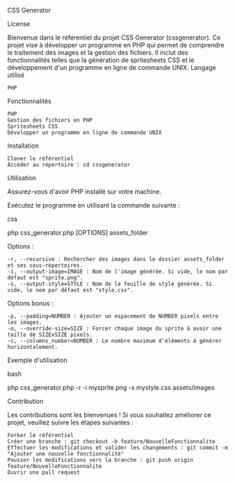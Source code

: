 CSS Generator

License

Bienvenue dans le référentiel du projet CSS Generator (cssgenerator). Ce projet vise à développer un programme en PHP qui permet de comprendre le traitement des images et la gestion des fichiers. Il inclut des fonctionnalités telles que la génération de spritesheets CSS et le développement d'un programme en ligne de commande UNIX.
Langage utilisé

    PHP

Fonctionnalités

    PHP
    Gestion des fichiers en PHP
    Spritesheets CSS
    Développer un programme en ligne de commande UNIX

Installation

    Cloner le référentiel
    Accéder au répertoire : cd cssgenerator

Utilisation

Assurez-vous d'avoir PHP installé sur votre machine.

Exécutez le programme en utilisant la commande suivante :

css

php css_generator.php [OPTIONS] assets_folder

Options :

    -r, --recursive : Rechercher des images dans le dossier assets_folder et ses sous-répertoires.
    -i, --output-image=IMAGE : Nom de l'image générée. Si vide, le nom par défaut est "sprite.png".
    -s, --output-style=STYLE : Nom de la feuille de style générée. Si vide, le nom par défaut est "style.css".

Options bonus :

    -p, --padding=NUMBER : Ajouter un espacement de NUMBER pixels entre les images.
    -o, --override-size=SIZE : Forcer chaque image du sprite à avoir une taille de SIZExSIZE pixels.
    -c, --columns_number=NUMBER : Le nombre maximum d'éléments à générer horizontalement.

Exemple d'utilisation

bash

php css_generator.php -r -i mysprite.png -s mystyle.css assets/images

Contribution

Les contributions sont les bienvenues ! Si vous souhaitez améliorer ce projet, veuillez suivre les étapes suivantes :

    Forker le référentiel
    Créer une branche : git checkout -b feature/NouvelleFonctionnalite
    Effectuer les modifications et valider les changements : git commit -m "Ajouter une nouvelle fonctionnalité"
    Pousser les modifications vers la branche : git push origin feature/NouvelleFonctionnalite
    Ouvrir une pull request
